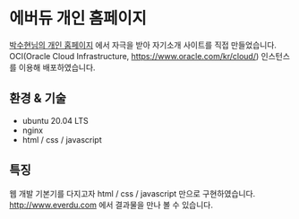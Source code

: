 # 에버듀 개인 홈페이지

[박수현님의 개인 홈페이지](shiftphs.com) 에서 자극을 받아 자기소개 사이트를 직접 만들었습니다.   
OCI(Oracle Cloud Infrastructure, https://www.oracle.com/kr/cloud/) 인스턴스를 이용해 배포하였습니다.

## 환경 & 기술

- ubuntu 20.04 LTS   
- nginx   
- html / css / javascript

## 특징
웹 개발 기본기를 다지고자 html / css / javascript 만으로 구현하였습니다.   
http://www.everdu.com 에서 결과물을 만나 볼 수 있습니다.   
